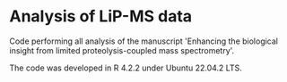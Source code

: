 # Analysis of LiP-MS data
Code performing all analysis of the manuscript 'Enhancing the biological insight from limited proteolysis-coupled mass spectrometry'.

The code was developed in R 4.2.2 under Ubuntu 22.04.2 LTS. 
